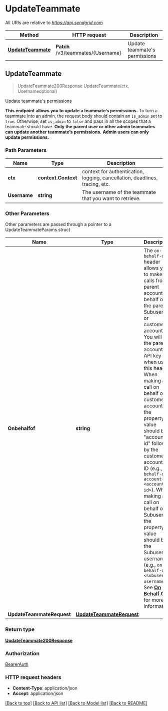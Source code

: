 # UpdateTeammate

All URIs are relative to *https://api.sendgrid.com*

Method | HTTP request | Description
------------- | ------------- | -------------
[**UpdateTeammate**](UpdateTeammate.md#UpdateTeammate) | **Patch** /v3/teammates/{Username} | Update teammate&#39;s permissions



## UpdateTeammate

> UpdateTeammate200Response UpdateTeammate(ctx, Usernameoptional)

Update teammate's permissions

**This endpoint allows you to update a teammate’s permissions.**  To turn a teammate into an admin, the request body should contain an `is_admin` set to `true`. Otherwise, set `is_admin` to `false` and pass in all the scopes that a teammate should have.  **Only the parent user or other admin teammates can update another teammate’s permissions.**  **Admin users can only update permissions.**

### Path Parameters


Name | Type | Description
------------- | ------------- | -------------
**ctx** | **context.Context** | context for authentication, logging, cancellation, deadlines, tracing, etc.
**Username** | **string** | The username of the teammate that you want to retrieve.

### Other Parameters

Other parameters are passed through a pointer to a UpdateTeammateParams struct


Name | Type | Description
------------- | ------------- | -------------
**Onbehalfof** | **string** | The `on-behalf-of` header allows you to make API calls from a parent account on behalf of the parent's Subusers or customer accounts. You will use the parent account's API key when using this header. When making a call on behalf of a customer account, the property value should be \"account-id\" followed by the customer account's ID (e.g., `on-behalf-of: account-id <account-id>`). When making a call on behalf of a Subuser, the property value should be the Subuser's username (e.g., `on-behalf-of: <subuser-username>`). See [**On Behalf Of**](https://docs.sendgrid.com/api-reference/how-to-use-the-sendgrid-v3-api/on-behalf-of) for more information.
**UpdateTeammateRequest** | [**UpdateTeammateRequest**](UpdateTeammateRequest.md) | 

### Return type

[**UpdateTeammate200Response**](UpdateTeammate200Response.md)

### Authorization

[BearerAuth](../README.md#BearerAuth)

### HTTP request headers

- **Content-Type**: application/json
- **Accept**: application/json

[[Back to top]](#) [[Back to API list]](../README.md#documentation-for-api-endpoints)
[[Back to Model list]](../README.md#documentation-for-models)
[[Back to README]](../README.md)

